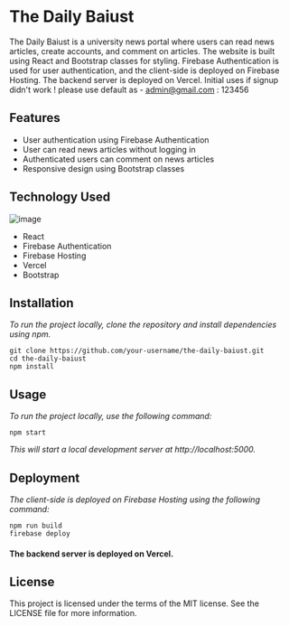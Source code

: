 # The Daily Baiust #
The Daily Baiust is a university news portal where users can read news articles, create accounts, and comment on articles. The website is built using React and Bootstrap classes for styling. Firebase Authentication is used for user authentication, and the client-side is deployed on Firebase Hosting. The backend server is deployed on Vercel. Initial uses if signup didn't work ! please use default as - admin@gmail.com : 123456

## Features
* User authentication using Firebase Authentication
* User can read news articles without logging in
* Authenticated users can comment on news articles
* Responsive design using Bootstrap classes

## Technology Used
![image]({https://img.shields.io/badge/Express.js-000000?style=for-the-badge&logo=express&logoColor=white})
* React
* Firebase Authentication
* Firebase Hosting
* Vercel
* Bootstrap

## Installation
_To run the project locally, clone the repository and install dependencies using npm._
```
git clone https://github.com/your-username/the-daily-baiust.git
cd the-daily-baiust
npm install
```

## Usage
_To run the project locally, use the following command:_
```
npm start
```
_This will start a local development server at http://localhost:5000._

## Deployment
_The client-side is deployed on Firebase Hosting using the following command:_
```
npm run build
firebase deploy
```
#### The backend server is deployed on Vercel. ####

## License
This project is licensed under the terms of the MIT license. See the LICENSE file for more information.
